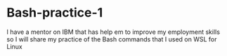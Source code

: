 # Bash-practice-1
I have a mentor on IBM that has help em to improve my employment skills so I will share my practice of the Bash commands that I used on WSL for Linux 
